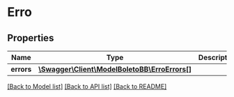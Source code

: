 # Erro

## Properties
Name | Type | Description | Notes
------------ | ------------- | ------------- | -------------
**errors** | [**\Swagger\Client\ModelBoletoBB\ErroErrors[]**](ErroErrors.md) |  | [optional] 

[[Back to Model list]](../../README.md#documentation-for-models) [[Back to API list]](../../README.md#documentation-for-api-endpoints) [[Back to README]](../../README.md)

